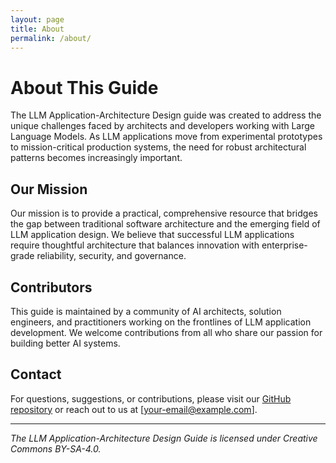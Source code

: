 ```yaml
---
layout: page
title: About
permalink: /about/
---
```


# About This Guide

The LLM Application-Architecture Design guide was created to address the unique challenges faced by architects and developers working with Large Language Models. As LLM applications move from experimental prototypes to mission-critical production systems, the need for robust architectural patterns becomes increasingly important.

## Our Mission

Our mission is to provide a practical, comprehensive resource that bridges the gap between traditional software architecture and the emerging field of LLM application design. We believe that successful LLM applications require thoughtful architecture that balances innovation with enterprise-grade reliability, security, and governance.

## Contributors

This guide is maintained by a community of AI architects, solution engineers, and practitioners working on the frontlines of LLM application development. We welcome contributions from all who share our passion for building better AI systems.

## Contact

For questions, suggestions, or contributions, please visit our [GitHub repository](https://github.com/memari-majid/LLM-Review) or reach out to us at [your-email@example.com].

---

*The LLM Application-Architecture Design Guide is licensed under Creative Commons BY-SA-4.0.* 